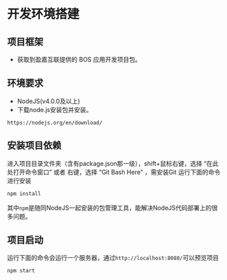 # 开发环境搭建

## 项目框架
 * 获取到盈嘉互联提供的 BOS 应用开发项目包。

## 环境要求

* NodeJS(v4.0.0及以上)
* 下载node.js安装包并安装。

```
https://nodejs.org/en/download/
```

## 安装项目依赖
进入项目目录文件夹（含有package.json那一级），shift+鼠标右键，选择 “在此处打开命令窗口”  或者
右键，选择 “Git Bash Here” ，需安装Git
运行下面的命令进行安装
```bash
npm install
```
其中`npm`是随同NodeJS一起安装的包管理工具，能解决NodeJS代码部署上的很多问题。

## 项目启动
运行下面的命令会运行一个服务器，通过`http://localhost:8080/`可以预览项目
```bash
npm start
```

